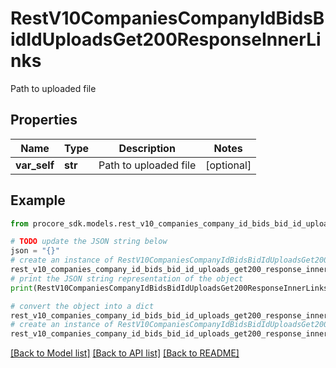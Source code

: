 # RestV10CompaniesCompanyIdBidsBidIdUploadsGet200ResponseInnerLinks

Path to uploaded file

## Properties

Name | Type | Description | Notes
------------ | ------------- | ------------- | -------------
**var_self** | **str** | Path to uploaded file | [optional] 

## Example

```python
from procore_sdk.models.rest_v10_companies_company_id_bids_bid_id_uploads_get200_response_inner_links import RestV10CompaniesCompanyIdBidsBidIdUploadsGet200ResponseInnerLinks

# TODO update the JSON string below
json = "{}"
# create an instance of RestV10CompaniesCompanyIdBidsBidIdUploadsGet200ResponseInnerLinks from a JSON string
rest_v10_companies_company_id_bids_bid_id_uploads_get200_response_inner_links_instance = RestV10CompaniesCompanyIdBidsBidIdUploadsGet200ResponseInnerLinks.from_json(json)
# print the JSON string representation of the object
print(RestV10CompaniesCompanyIdBidsBidIdUploadsGet200ResponseInnerLinks.to_json())

# convert the object into a dict
rest_v10_companies_company_id_bids_bid_id_uploads_get200_response_inner_links_dict = rest_v10_companies_company_id_bids_bid_id_uploads_get200_response_inner_links_instance.to_dict()
# create an instance of RestV10CompaniesCompanyIdBidsBidIdUploadsGet200ResponseInnerLinks from a dict
rest_v10_companies_company_id_bids_bid_id_uploads_get200_response_inner_links_from_dict = RestV10CompaniesCompanyIdBidsBidIdUploadsGet200ResponseInnerLinks.from_dict(rest_v10_companies_company_id_bids_bid_id_uploads_get200_response_inner_links_dict)
```
[[Back to Model list]](../README.md#documentation-for-models) [[Back to API list]](../README.md#documentation-for-api-endpoints) [[Back to README]](../README.md)


